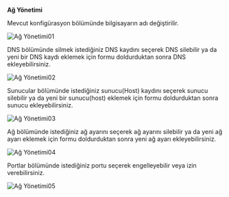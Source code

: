 **Ağ Yönetimi**

Mevcut konfigürasyon bölümünde bilgisayarın adı değiştirilir.

![Ağ Yönetimi01](../images/güvenlik/ag_yonetimi01.png)

DNS bölümünde silmek istediğiniz DNS kaydını seçerek DNS silebilir ya da yeni bir DNS kaydı eklemek için formu doldurduktan sonra DNS ekleyebilirsiniz.

![Ağ Yönetimi02](../images/güvenlik/ag_yonetimi02.png)

Sunucular bölümünde istediğiniz sunucu(Host) kaydını seçerek sunucu silebilir ya da yeni bir sunucu(host) eklemek için formu doldurduktan sonra sunucu ekleyebilirsiniz.

![Ağ Yönetimi03](../images/güvenlik/ag_yonetimi03.png)

Ağ bölümünde istediğiniz ağ ayarını seçerek ağ ayarını silebilir ya da yeni ağ ayarı eklemek için formu doldurduktan sonra yeni ağ ayarı ekleyebilirsiniz.

![Ağ Yönetimi04](../images/güvenlik/ag_yonetimi04.png)

Portlar bölümünde istediğiniz portu seçerek engelleyebilir veya izin verebilirsiniz.

![Ağ Yönetimi05](../images/güvenlik/ag_yonetimi05.png)
